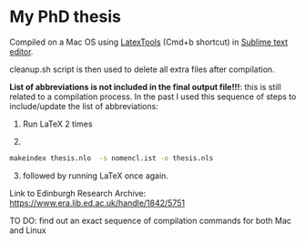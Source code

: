 My PhD thesis
==================

Compiled on a Mac OS using [LatexTools](https://github.com/SublimeText/LaTeXTools) (Cmd+b shortcut) in [Sublime text editor](http://www.sublimetext.com/).

cleanup.sh script is then used to delete all extra files after compilation.

__List of abbreviations is not included in the final output file!!!__: this is still related to a compilation process. In the past I used this sequence of steps to include/update the list of abbreviations:

1. Run LaTeX 2 times


2.

```bash
makeindex thesis.nlo  -s nomencl.ist -o thesis.nls
```


3. followed by running LaTeX once again.

Link to Edinburgh Research Archive: https://www.era.lib.ed.ac.uk/handle/1842/5751

TO DO: find out an exact sequence of compilation commands for both Mac and Linux
